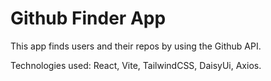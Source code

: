 # Github Finder App

This app finds users and their repos by using the Github API.

Technologies used: React, Vite, TailwindCSS, DaisyUi, Axios.

